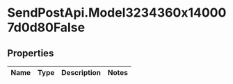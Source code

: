 # SendPostApi.Model3234360x140007d0d80False

## Properties
Name | Type | Description | Notes
------------ | ------------- | ------------- | -------------


